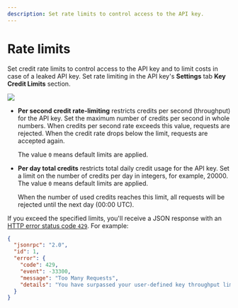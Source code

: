 ```yaml
---
description: Set rate limits to control access to the API key.
---
```


# Rate limits

Set credit rate limits to control access to the API key and to limit costs in case of a leaked API key.
Set rate limiting in the API key's **Settings** tab **Key Credit Limits** section.

<div class="left-align-container">
  <div class="img-large">
    <img
      src={require('../../../images/rate-limiting-settings.png').default}
    />
  </div>
</div>

- **Per second credit rate-limiting** restricts credits per second (throughput) for the API key. Set
    the maximum number of credits per second in whole numbers. When credits per second rate exceeds
    this value, requests are rejected. When the credit rate drops below the limit, requests
    are accepted again.

    The value `0` means default limits are applied.

- **Per day total credits** restricts total daily credit usage for the API key. Set a limit on the number of
    credits per day in integers, for example, 20000. The value `0` means default limits are applied.

    When the number of used credits reaches this limit, all requests will be rejected until the next day (00:00 UTC).

If you exceed the specified limits, you'll receive a JSON response with an
[HTTP error status code `429`](/services/reference/ethereum/json-rpc-methods#http-errors). For example:

```json
{
  "jsonrpc": "2.0",
  "id": 1,
  "error": {
    "code": 429,
    "event": -33300,
    "message": "Too Many Requests",
    "details": "You have surpassed your user-defined key throughput limit setting. To make more requests with this key, review key setting configurations."
  }
}
```
